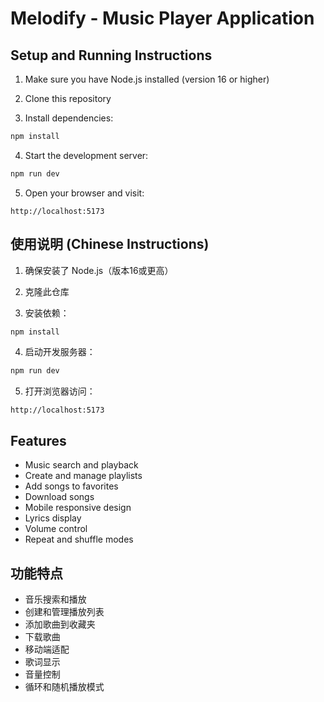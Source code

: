 # Melodify - Music Player Application

## Setup and Running Instructions

1. Make sure you have Node.js installed (version 16 or higher)

2. Clone this repository

3. Install dependencies:
```bash
npm install
```

4. Start the development server:
```bash
npm run dev
```

5. Open your browser and visit:
```
http://localhost:5173
```

## 使用说明 (Chinese Instructions)

1. 确保安装了 Node.js（版本16或更高）

2. 克隆此仓库

3. 安装依赖：
```bash
npm install
```

4. 启动开发服务器：
```bash
npm run dev
```

5. 打开浏览器访问：
```
http://localhost:5173
```

## Features

- Music search and playback
- Create and manage playlists
- Add songs to favorites
- Download songs
- Mobile responsive design
- Lyrics display
- Volume control
- Repeat and shuffle modes

## 功能特点

- 音乐搜索和播放
- 创建和管理播放列表
- 添加歌曲到收藏夹
- 下载歌曲
- 移动端适配
- 歌词显示
- 音量控制
- 循环和随机播放模式